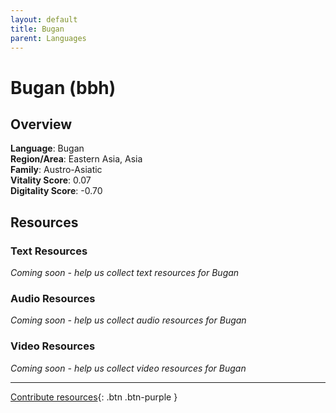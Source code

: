 ```yaml
---
layout: default
title: Bugan
parent: Languages
---
```


# Bugan (bbh)

## Overview

**Language**: Bugan  
**Region/Area**: Eastern Asia, Asia  
**Family**: Austro-Asiatic  
**Vitality Score**: 0.07  
**Digitality Score**: -0.70  

## Resources

### Text Resources
*Coming soon - help us collect text resources for Bugan*

### Audio Resources
*Coming soon - help us collect audio resources for Bugan*

### Video Resources
*Coming soon - help us collect video resources for Bugan*

---

[Contribute resources](https://fairtrain.github.io/){: .btn .btn-purple }
